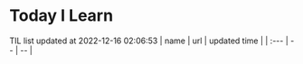 # Today I Learn 
TIL list updated at 2022-12-16 02:06:53
| name | url | updated time |
| :--- | -- | -- |
